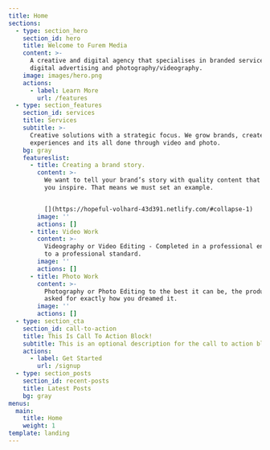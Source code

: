 ```yaml
---
title: Home
sections:
  - type: section_hero
    section_id: hero
    title: Welcome to Furem Media
    content: >-
      A creative and digital agency that specialises in branded services,
      digital advertising and photography/videography.
    image: images/hero.png
    actions:
      - label: Learn More
        url: /features
  - type: section_features
    section_id: services
    title: Services
    subtitle: >-
      Creative solutions with a strategic focus. We grow brands, create
      experiences and its all done through video and photo.
    bg: gray
    featureslist:
      - title: Creating a brand story.
        content: >-
          We want to tell your brand’s story with quality content that will help
          you inspire. That means we must set an example.


          [](https://hopeful-volhard-43d391.netlify.com/#collapse-1)
        image: ''
        actions: []
      - title: Video Work
        content: >-
          Videography or Video Editing - Completed in a professional enviroment
          to a professional standard.
        image: ''
        actions: []
      - title: Photo Work
        content: >-
          Photography or Photo Editing to the best it can be, the product you
          asked for exactly how you dreamed it.
        image: ''
        actions: []
  - type: section_cta
    section_id: call-to-action
    title: This Is Call To Action Block!
    subtitle: This is an optional description for the call to action block.
    actions:
      - label: Get Started
        url: /signup
  - type: section_posts
    section_id: recent-posts
    title: Latest Posts
    bg: gray
menus:
  main:
    title: Home
    weight: 1
template: landing
---
```

